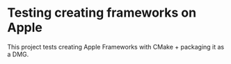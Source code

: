 # Testing creating frameworks on Apple

This project tests creating Apple Frameworks with CMake + packaging it as a DMG.
